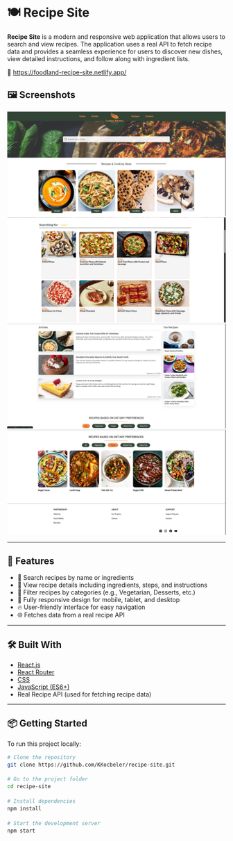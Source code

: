 # 🍽️ Recipe Site

**Recipe Site** is a modern and responsive web application that allows users to search and view recipes. The application uses a real API to fetch recipe data and provides a seamless experience for users to discover new dishes, view detailed instructions, and follow along with ingredient lists.

🔗 https://foodland-recipe-site.netlify.app/

## 🖼️ Screenshots

![Home Page](https://raw.githubusercontent.com/KKocbeler/recipe-site/master/public/Images/github-img/home.png)
![Search Search](https://raw.githubusercontent.com/KKocbeler/recipe-site/master/public/Images/github-img/search.png)
![Artcile](https://raw.githubusercontent.com/KKocbeler/recipe-site/master/public/Images/github-img/article.png)
![DietSection](https://raw.githubusercontent.com/KKocbeler/recipe-site/master/public/Images/github-img/diet-section.png)

---

## 🚀 Features

- 🔎 Search recipes by name or ingredients
- 🍲 View recipe details including ingredients, steps, and instructions
- 🍴 Filter recipes by categories (e.g., Vegetarian, Desserts, etc.)
- 📱 Fully responsive design for mobile, tablet, and desktop
- 🔥 User-friendly interface for easy navigation
- 🌐 Fetches data from a real recipe API

---

## 🛠️ Built With

- [React.js](https://reactjs.org/)
- [React Router](https://reactrouter.com/)
- [CSS](https://developer.mozilla.org/en-US/docs/Web/CSS)
- [JavaScript (ES6+)](https://developer.mozilla.org/en-US/docs/Web/JavaScript)
- Real Recipe API (used for fetching recipe data)

---

## 📦 Getting Started

To run this project locally:

```bash
# Clone the repository
git clone https://github.com/KKocbeler/recipe-site.git

# Go to the project folder
cd recipe-site

# Install dependencies
npm install

# Start the development server
npm start


